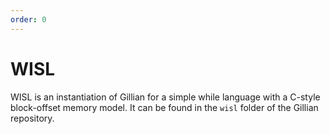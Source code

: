 ```yaml
---
order: 0
---
```


# WISL

WISL is an instantiation of Gillian for a simple while language with a C-style block-offset memory model. It can be found in the `wisl` folder of the Gillian repository.

